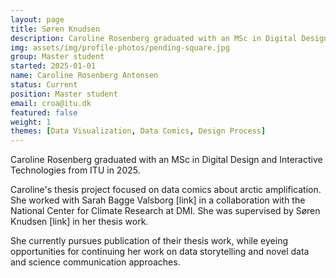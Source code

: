 ```yaml
---
layout: page
title: Søren Knudsen
description: Caroline Rosenberg graduated with an MSc in Digital Design and Interactive Technologies from ITU in 2025.
img: assets/img/profile-photos/pending-square.jpg
group: Master student
started: 2025-01-01
name: Caroline Rosenberg Antonsen
status: Current
position: Master student
email: croa@itu.dk
featured: false
weight: 1
themes: [Data Visualization, Data Comics, Design Process]
---
```


Caroline Rosenberg graduated with an MSc in Digital Design and Interactive Technologies from ITU in 2025.

Caroline's thesis project focused on data comics about arctic amplification. She worked with Sarah Bagge Valsborg [link] in a collaboration with the National Center for Climate Research at DMI. She was supervised by Søren Knudsen [link] in her thesis work.

She currently pursues publication of their thesis work, while eyeing opportunities for continuing her work on data storytelling and novel data and science communication approaches.
